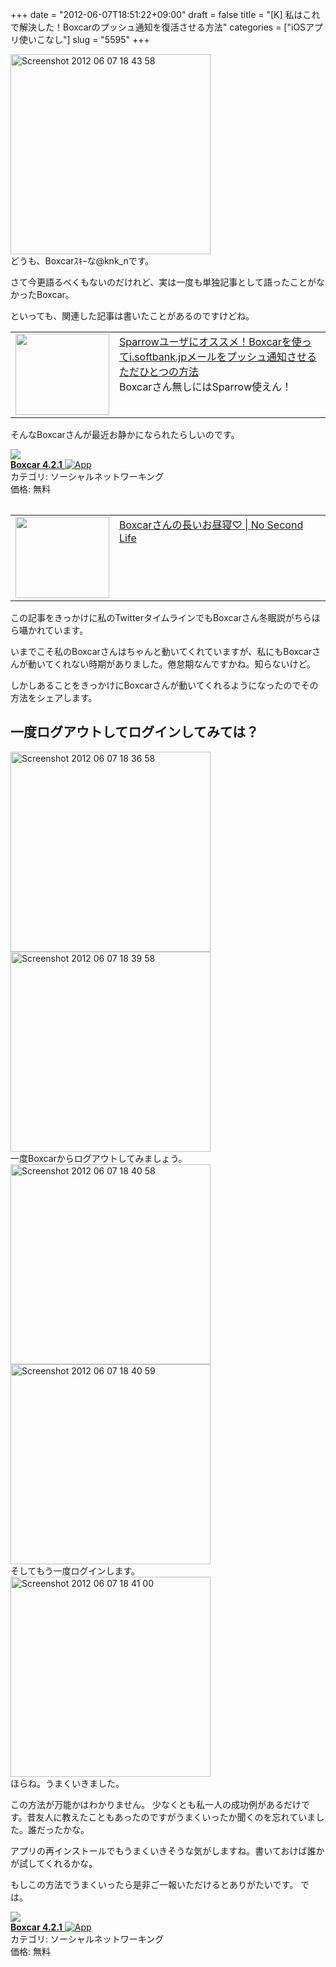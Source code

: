 +++
date = "2012-06-07T18:51:22+09:00"
draft = false
title = "[K] 私はこれで解決した！Boxcarのプッシュ通知を復活させる方法"
categories = ["iOSアプリ使いこなし"]
slug = "5595"
+++

<div class="center"><a href="https://knk-n.com/images/2012/06/screenshot-2012-06-07-18.43.58.png"><img src="https://knk-n.com/images/2012/06/screenshot-2012-06-07-18.43.58.png" alt="Screenshot 2012 06 07 18 43 58" title="screenshot 2012-06-07 18.43.58.png" border="0" width="320" height="auto" /></a></div>
どうも、Boxcarｽｷｰな@knk_nです。

さて今更語るべくもないのだけれど、実は一度も単独記事として語ったことがなかったBoxcar。

といっても、関連した記事は書いたことがあるのですけどね。

<table width="100%"><td valign="top" width="150"><a href="https://knk-n.com/2012/03/17/sparrow_push_notification_from_i-softbank-jp_mail/" target="_blank"><img border="0" src="http://capture.heartrails.com/150x130/shadow?https://knk-n.com/2012/03/17/sparrow_push_notification_from_i-softbank-jp_mail/" alt="" width="150" height="130" /></a></td><td valign="top"><a  href="https://knk-n.com/2012/03/17/sparrow_push_notification_from_i-softbank-jp_mail/" target="_blank">Sparrowユーザにオススメ！Boxcarを使ってi.softbank.jpメールをプッシュ通知させるただひとつの方法</a><script type="text/javascript">var url = "https://knk-n.com/2012/03/17/sparrow_push_notification_from_i-softbank-jp_mail/";</script><script src="http://api.b.st-hatena.com/entry.count?url=https://knk-n.com/2012/03/17/sparrow_push_notification_from_i-softbank-jp_mail/&callback=hatebTxt"></script><br />Boxcarさん無しにはSparrow使えん！
</td></table>

そんなBoxcarさんが最近お静かになられたらしいのです。

<table class="appstorehelper">
<a href="http://itunes.apple.com/jp/app/boxcar/id321493542?mt=8&uo=4" rel="nofollow" target="_blank"><img class="appstorehelper_appicn" src="http://a5.mzstatic.com/us/r1000/095/Purple/b0/be/24/mzl.mfquexuq.png" /></a><div class="appstorehelper_text"><a href="http://itunes.apple.com/jp/app/boxcar/id321493542?mt=8&uo=4" rel="nofollow" target="_blank"><b>Boxcar 4.2.1</b> <img alt="App" src="http://ax.phobos.apple.com.edgesuite.net/ja_jp/images/web/linkmaker/badge_appstore-sm.gif" style="vertical-align: text-bottom;" /></b></a><br />カテゴリ: ソーシャルネットワーキング<br />価格: 無料<br clear="all" /></div>
</table><!--more--><table width="100%"><td valign="top" width="150"><a href="http://www.ttcbn.net/no_second_life/archives/23405" target="_blank"><img border="0" src="http://capture.heartrails.com/150x130/shadow?http://www.ttcbn.net/no_second_life/archives/23405" alt="" width="150" height="130" /></a></td><td valign="top"><a  href="http://www.ttcbn.net/no_second_life/archives/23405" target="_blank">Boxcarさんの長いお昼寝♡ | No Second Life</a><script type="text/javascript">var url = "http://www.ttcbn.net/no_second_life/archives/23405";</script><script src="http://api.b.st-hatena.com/entry.count?url=http://www.ttcbn.net/no_second_life/archives/23405&callback=hatebTxt"></script>
</td></table>
この記事をきっかけに私のTwitterタイムラインでもBoxcarさん冬眠説がちらほら囁かれています。

いまでこそ私のBoxcarさんはちゃんと動いてくれていますが、私にもBoxcarさんが動いてくれない時期がありました。倦怠期なんですかね。知らないけど。

しかしあることをきっかけにBoxcarさんが動いてくれるようになったのでその方法をシェアします。

<h2>一度ログアウトしてログインしてみては？</h2>
<div class="center"><a href="https://knk-n.com/images/2012/06/screenshot-2012-06-07-18.36.58.jpg"><img src="https://knk-n.com/images/2012/06/screenshot-2012-06-07-18.36.58.jpg" alt="Screenshot 2012 06 07 18 36 58" title="screenshot 2012-06-07 18.36.58.jpg" border="0" width="320" height="auto" /></a></div>

<div class="center"><a href="https://knk-n.com/images/2012/06/screenshot-2012-06-07-18.39.58.jpg"><img src="https://knk-n.com/images/2012/06/screenshot-2012-06-07-18.39.58.jpg" alt="Screenshot 2012 06 07 18 39 58" title="screenshot 2012-06-07 18.39.58.jpg" border="0" width="320" height="auto" /></a></div>
一度Boxcarからログアウトしてみましょう。

<div class="center"><a href="https://knk-n.com/images/2012/06/screenshot-2012-06-07-18.40.58.jpg"><img src="https://knk-n.com/images/2012/06/screenshot-2012-06-07-18.40.58.jpg" alt="Screenshot 2012 06 07 18 40 58" title="screenshot 2012-06-07 18.40.58.jpg" border="0" width="320" height="auto" /></a></div>

<div class="center"><a href="https://knk-n.com/images/2012/06/screenshot-2012-06-07-18.40.59.jpg"><img src="https://knk-n.com/images/2012/06/screenshot-2012-06-07-18.40.59.jpg" alt="Screenshot 2012 06 07 18 40 59" title="screenshot 2012-06-07 18.40.59.jpg" border="0" width="320" height="auto" /></a></div>
そしてもう一度ログインします。

<div class="center"><a href="https://knk-n.com/images/2012/06/screenshot-2012-06-07-18.41.00.jpg"><img src="https://knk-n.com/images/2012/06/screenshot-2012-06-07-18.41.00.jpg" alt="Screenshot 2012 06 07 18 41 00" title="screenshot 2012-06-07 18.41.00.jpg" border="0" width="320" height="auto" /></a></div>
ほらね。うまくいきました。

この方法が万能かはわかりません。
少なくとも私一人の成功例があるだけです。昔友人に教えたこともあったのですがうまくいったか聞くのを忘れていました。誰だったかな。

アプリの再インストールでもうまくいきそうな気がしますね。書いておけば誰かが試してくれるかな。

もしこの方法でうまくいったら是非ご一報いただけるとありがたいです。
では。
<table class="appstorehelper">
<a href="http://itunes.apple.com/jp/app/boxcar/id321493542?mt=8&uo=4" rel="nofollow" target="_blank"><img class="appstorehelper_appicn" src="http://a5.mzstatic.com/us/r1000/095/Purple/b0/be/24/mzl.mfquexuq.png" /></a><div class="appstorehelper_text"><a href="http://itunes.apple.com/jp/app/boxcar/id321493542?mt=8&uo=4" rel="nofollow" target="_blank"><b>Boxcar 4.2.1</b> <img alt="App" src="http://ax.phobos.apple.com.edgesuite.net/ja_jp/images/web/linkmaker/badge_appstore-sm.gif" style="vertical-align: text-bottom;" /></b></a><br />カテゴリ: ソーシャルネットワーキング<br />価格: 無料<br clear="all" /></div>
</table>
